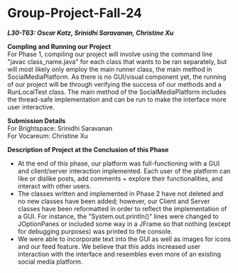 # Group-Project-Fall-24 <br />
_**L30-T63: Oscar Katz, Srinidhi Saravanan, Christine Xu**_

**Compling and Running our Project** <br />
For Phase 1, compiling our project will involve using the command line "javac class_name.java" for each class that wants to be ran separately, but will most likely only employ the main runner class, the main method in SocialMediaPlatform. As there is no GUI/visual component yet, the running of our project will be through verifying the success of our methods and a RunLocalTest class. The main method of the SocialMediaPlatform includes the thread-safe implementation and can be run to make the interface more user interactive.

**Submission Details** <br />
For Brightspace: Srinidhi Saravanan<br />
For Vocareum: Christine Xu<br />

**Description of Project at the Conclusion of this Phase** <br />
- At the end of this phase, our platform was full-functioning with a GUI and client/server interaction implemented. Each user of the platform can like or dislike posts, add comments + explore their functionalities, and interact with other users.
- The classes written and implemented in Phase 2 have not deleted and no new classes have been added; however, our Client and Server classes have been reformatted in order to reflect the implementation of a GUI. For instance, the "System.out.println()" lines were changed to JOptionPanes or included some way in a JFrame so that nothing (except for debugging purposes) was printed to the console.
- We were able to incorporate text into the GUI as well as images for icons and our feed feature. We believe that this adds increased user interaction with the interface and resembles even more of an existing social media platform.
